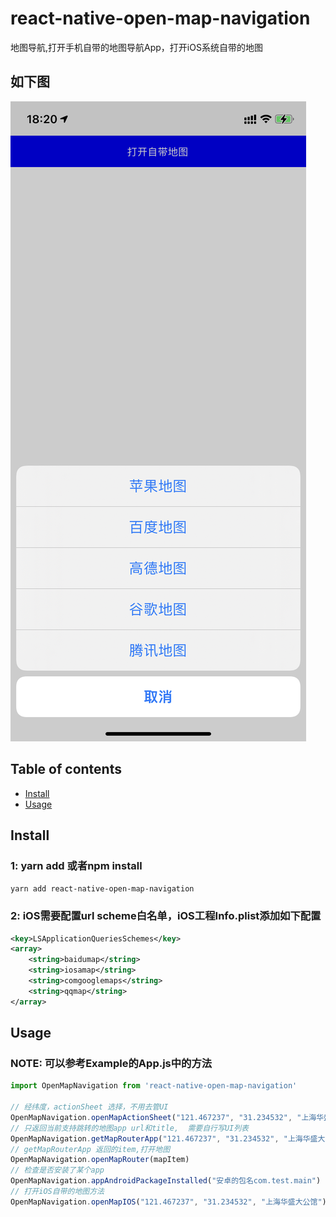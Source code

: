 # react-native-open-map-navigation
地图导航,打开手机自带的地图导航App，打开iOS系统自带的地图

## 如下图
![image](https://github.com/LewinJun/react-native-open-map-navigation/blob/master/demo.png)


## Table of contents
- [Install](#install)
- [Usage](#usage)

## Install
### 1: yarn add 或者npm install
`yarn add react-native-open-map-navigation  `

### 2: iOS需要配置url scheme白名单，iOS工程Info.plist添加如下配置
```xml
<key>LSApplicationQueriesSchemes</key>
<array>
	<string>baidumap</string>
	<string>iosamap</string>
	<string>comgooglemaps</string>
	<string>qqmap</string>
</array>
```



## Usage
### NOTE: 可以参考Example的App.js中的方法

```javascript
import OpenMapNavigation from 'react-native-open-map-navigation'

// 经纬度，actionSheet 选择，不用去管UI
OpenMapNavigation.openMapActionSheet("121.467237", "31.234532", "上海华盛大公馆")
// 只返回当前支持跳转的地图app url和title,  需要自行写UI列表
OpenMapNavigation.getMapRouterApp("121.467237", "31.234532", "上海华盛大公馆")
// getMapRouterApp 返回的item,打开地图
OpenMapNavigation.openMapRouter(mapItem)
// 检查是否安装了某个app
OpenMapNavigation.appAndroidPackageInstalled("安卓的包名com.test.main")
// 打开iOS自带的地图方法
OpenMapNavigation.openMapIOS("121.467237", "31.234532", "上海华盛大公馆")
```

